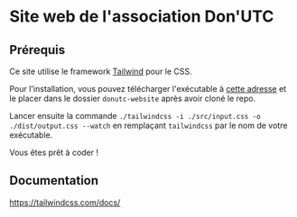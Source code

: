 # Site web de l'association Don'UTC

## Prérequis

Ce site utilise le framework [Tailwind](https://tailwindcss.com/) pour le CSS.

Pour l'installation, vous pouvez télécharger l'exécutable à [cette adresse](https://github.com/tailwindlabs/tailwindcss/releases/latest) et le placer dans le dossier `donutc-website` après avoir cloné le repo.

Lancer ensuite la commande `./tailwindcss -i ./src/input.css -o ./dist/output.css --watch` en remplaçant `tailwindcss` par le nom de votre exécutable.

Vous êtes prêt à coder !

## Documentation

https://tailwindcss.com/docs/
